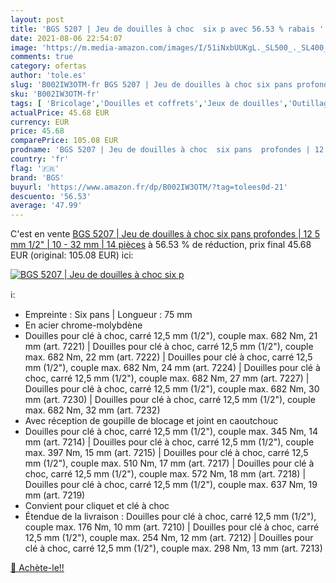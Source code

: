 ```yaml
---
layout: post
title: 'BGS 5207 | Jeu de douilles à choc  six p avec 56.53 % rabais '
date: 2021-08-06 22:54:07
image: 'https://m.media-amazon.com/images/I/51iNxbUUKgL._SL500_._SL400_.jpg'
comments: true
category: ofertas
author: 'tole.es'
slug: 'B002IW3OTM-fr BGS 5207 | Jeu de douilles à choc six pans profondes | 12...'
sku: 'B002IW3OTM-fr'
tags: [ 'Bricolage','Douilles et coffrets','Jeux de douilles','Outillage à main','Outillage à main et électroportatif','bgs', ]
actualPrice: 45.68 EUR
currency: EUR
price: 45.68
comparePrice: 105.08 EUR
prodname: 'BGS 5207 | Jeu de douilles à choc  six pans  profondes | 12 5 mm  1/2"  | 10 - 32 mm | 14 pièces'
country: 'fr'
flag: '🇫🇷'
brand: 'BGS'
buyurl: 'https://www.amazon.fr/dp/B002IW3OTM/?tag=tolees0d-21'
descuento: '56.53'
average: '47.99'
---
```


C'est en vente [BGS 5207 | Jeu de douilles à choc  six pans  profondes | 12 5 mm  1/2"  | 10 - 32 mm | 14 pièces](https://www.amazon.fr/dp/B002IW3OTM/?tag=tolees0d-21)  à  56.53 % de réduction, prix final  45.68 EUR (original: 105.08 EUR) ici:

[![BGS 5207 | Jeu de douilles à choc  six p](https://m.media-amazon.com/images/I/51iNxbUUKgL._SL500_._SL400_.jpg)](https://www.amazon.fr/dp/B002IW3OTM/?tag=tolees0d-21)

ℹ️:

- Empreinte : Six pans | Longueur : 75 mm
- En acier chrome-molybdène
- Douilles pour clé à choc, carré 12,5 mm (1/2"), couple max. 682 Nm, 21 mm (art. 7221) | Douilles pour clé à choc, carré 12,5 mm (1/2"), couple max. 682 Nm, 22 mm (art. 7222) | Douilles pour clé à choc, carré 12,5 mm (1/2"), couple max. 682 Nm, 24 mm (art. 7224) | Douilles pour clé à choc, carré 12,5 mm (1/2"), couple max. 682 Nm, 27 mm (art. 7227) | Douilles pour clé à choc, carré 12,5 mm (1/2"), couple max. 682 Nm, 30 mm (art. 7230) | Douilles pour clé à choc, carré 12,5 mm (1/2"), couple max. 682 Nm, 32 mm (art. 7232)
- Avec réception de goupille de blocage et joint en caoutchouc
- Douilles pour clé à choc, carré 12,5 mm (1/2"), couple max. 345 Nm, 14 mm (art. 7214) | Douilles pour clé à choc, carré 12,5 mm (1/2"), couple max. 397 Nm, 15 mm (art. 7215) | Douilles pour clé à choc, carré 12,5 mm (1/2"), couple max. 510 Nm, 17 mm (art. 7217) | Douilles pour clé à choc, carré 12,5 mm (1/2"), couple max. 572 Nm, 18 mm (art. 7218) | Douilles pour clé à choc, carré 12,5 mm (1/2"), couple max. 637 Nm, 19 mm (art. 7219)
- Convient pour cliquet et clé à choc
- Étendue de la livraison : Douilles pour clé à choc, carré 12,5 mm (1/2"), couple max. 176 Nm, 10 mm (art. 7210) | Douilles pour clé à choc, carré 12,5 mm (1/2"), couple max. 254 Nm, 12 mm (art. 7212) | Douilles pour clé à choc, carré 12,5 mm (1/2"), couple max. 298 Nm, 13 mm (art. 7213)

[🛒 Achète-le!!](https://www.amazon.fr/dp/B002IW3OTM/?tag=tolees0d-21)
